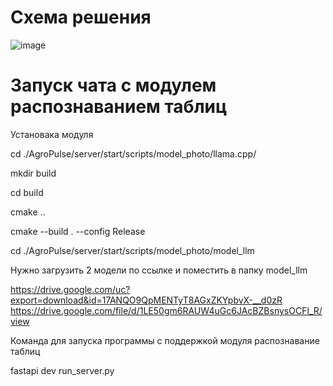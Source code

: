 # Схема решения

![image](https://github.com/CORTEXIES/AgroPulse/assets/structure.png)









# Запуск чата с модулем распознаванием таблиц

Установака модуля 

cd ./AgroPulse/server/start/scripts/model_photo/llama.cpp/ 

mkdir build

cd  build

cmake ..

cmake --build . --config Release

cd ./AgroPulse/server/start/scripts/model_photo/model_llm

Нужно загрузить 2 модели по ссылке  и поместить в папку model_llm

https://drive.google.com/uc?export=download&id=17ANQO9QpMENTyT8AGxZKYpbvX-__d0zR
https://drive.google.com/file/d/1LE50gm6RAUW4uGc6JAcBZBsnysOCFl_R/view

Команда для запуска программы с поддержкой модуля распознавание таблиц

fastapi dev run_server.py
